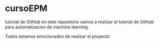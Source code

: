 # cursoEPM
tutorial de GitHub
en este repositorio vamos a realizar el tutorial de GitHub para automatizacion de machine learning.

Todos estamos emocionados de realizar el proyecto
